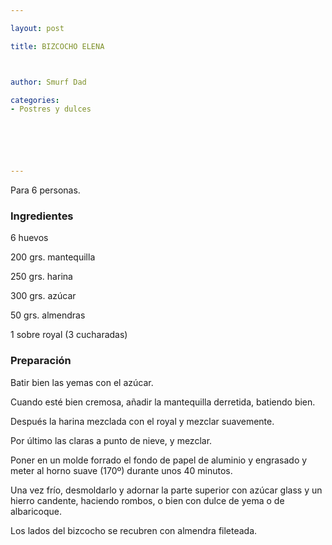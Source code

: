 ```yaml
---

layout: post

title: BIZCOCHO ELENA



author: Smurf Dad

categories:
- Postres y dulces






---
```


Para 6 personas.

<h3>Ingredientes</h3>

6 huevos

200 grs. mantequilla

250 grs. harina

300 grs. azúcar

50 grs. almendras

1 sobre royal (3 cucharadas)

<h3>Preparación</h3>

Batir bien las yemas con el azúcar.

Cuando esté bien cremosa, añadir la mantequilla derretida, batiendo bien.

Después la harina mezclada con el royal y mezclar suavemente.

Por último las claras a punto de nieve, y mezclar.

Poner en un molde forrado el fondo de papel de aluminio y engrasado y meter al horno suave (170&ordm;) durante unos 40 minutos.

Una vez frío, desmoldarlo y adornar la parte superior con azúcar glass y un hierro candente, haciendo rombos, o bien con dulce de yema o de albaricoque.

Los lados del bizcocho se recubren con almendra fileteada.

